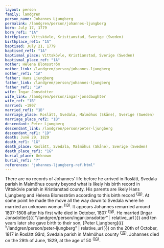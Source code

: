 ```yaml
---
layout: person
family: landgren
person_name: Johannes Ljungberg
permalink: /landgren/person/johannes-ljungberg
born: July 17, 1779
born_ref1: "1A"
birthplace: Vittskövle, Kristianstad, Sverige (Sweden)
birthplace_ref1: "1A"
baptised: July 21, 1779
baptised_ref1: "1A"
baptismal_place: Vittskövle, Kristianstad, Sverige (Sweden)
baptismal_place_ref: "1A"
mother: Helena Blomsström
mother_link: /landgren/person/johannes-ljungberg
mother_ref1: "1A"
father: Hans Ljungberg
father_link: /landgren/person/johannes-ljungberg
father_ref1: "1A"
wife: Ingar Jonsdotter
wife_link: /landgren/person/ingar-jonsdaughter
wife_ref: "1B"
married: ~1807
married_ref1: "1B"
marriage_place: Roslätt, Svedala, Malmöhus (Skåne), Sverige (Sweden)
marriage_place_ref2: "1B"
descendant: Peter Ljungberg
descendant_link: /landgren/person/peter-ljungberg
descendant_ref1: "1D"
death: June 29, 1829
death_ref1: "1G"
death_place: Roslätt, Svedala, Malmöhus (Skåne), Sverige (Sweden)
death_place_ref1: "1G"
burial_place: Unknown
burial_ref1: "?"
references: "johannes-ljungberg-ref.html"
---
```

There are no records of Johannes' life before he arrived in Roslätt, Svedala parish in Malmöhus county beyond what is likely his birth record in Vittskövle parish in Kristianstad county. His parents are likely Hans Ljungberg and Helena Blomsström according to this birth record <sup>([1A](#1A))</sup>. At some point he made the move all the way down to Svedala where he married an unknown woman <sup>([1B](#1B))</sup>. It appears Johannes remarried around 1807-1808 after his first wife died in October, 1807 <sup>([1B](#1B))</sup>. He married [Ingar Jonsdotter]({{ "/landgren/person/ingar-jonsdotter" | relative_url }}) and ten years later she gave birth to their son, [Peter Ljungberg]({{ "/landgren/person/peter-ljungberg" | relative_url }}) on the 20th of October, 1817 in Roslätt Gård, Svedala parish in Malmöhus county <sup>([1D](#1D))</sup>. Johannes died on the 29th of June, 1829, at the age of 50 <sup>([1G](#1G))</sup>.
